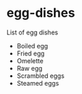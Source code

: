 # egg-dishes

List of egg dishes

- Boiled egg
- Fried egg
- Omelette
- Raw egg
- Scrambled eggs
- Steamed eggs
